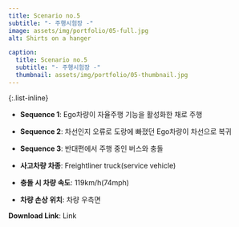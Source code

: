 ```yaml
---
title: Scenario no.5
subtitle: "- 주행시험장 -"
image: assets/img/portfolio/05-full.jpg
alt: Shirts on a hanger

caption:
  title: Scenario no.5
  subtitle: "- 주행시험장 -"
  thumbnail: assets/img/portfolio/05-thumbnail.jpg
--- 
```


{:.list-inline}
- **Sequence 1**: Ego차량이 자율주행 기능을 활성화한 채로 주행
- **Sequence 2**: 차선인지 오류로 도랑에 빠졌던 Ego차량이 차선으로 복귀
- **Sequence 3**: 반대편에서 주행 중인 버스와 충돌

- **사고차량 차종**: Freightliner truck(service vehicle)
- **충돌 시 차량 속도**: 119km/h(74mph)
- **차량 손상 위치**: 차량 우측면

**Download Link**: Link  